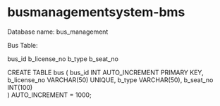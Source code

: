 # busmanagementsystem-bms

Database name:
bus_management
 

Bus Table: 

bus_id
b_license_no
b_type
b_seat_no


CREATE TABLE bus (
    bus_id INT AUTO_INCREMENT PRIMARY KEY,
    b_license_no VARCHAR(50) UNIQUE,
    b_type VARCHAR(50),
    b_seat_no INT(100)    
) AUTO_INCREMENT = 1000;
